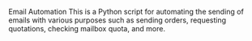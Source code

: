 Email Automation This is a Python script for automating the sending of emails with various purposes such as sending orders, requesting quotations, checking mailbox quota, and more.
